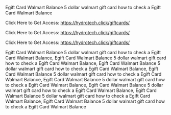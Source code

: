 Egift Card Walmart Balance 5 dollar walmart gift card how to check a Egift Card Walmart Balance

Click Here to Get Access: https://hydrotech.click/giftcards/

Click Here to Get Access: https://hydrotech.click/giftcards/

Click Here to Get Access: https://hydrotech.click/giftcards/

Egift Card Walmart Balance 5 dollar walmart gift card how to check a Egift Card Walmart Balance, Egift Card Walmart Balance 5 dollar walmart gift card how to check a Egift Card Walmart Balance, Egift Card Walmart Balance 5 dollar walmart gift card how to check a Egift Card Walmart Balance, Egift Card Walmart Balance 5 dollar walmart gift card how to check a Egift Card Walmart Balance, Egift Card Walmart Balance 5 dollar walmart gift card how to check a Egift Card Walmart Balance, Egift Card Walmart Balance 5 dollar walmart gift card how to check a Egift Card Walmart Balance, Egift Card Walmart Balance 5 dollar walmart gift card how to check a Egift Card Walmart Balance, Egift Card Walmart Balance 5 dollar walmart gift card how to check a Egift Card Walmart Balance
